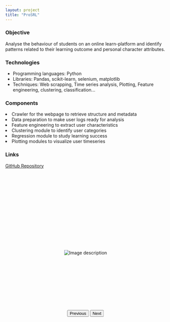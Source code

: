 ```yaml
---
layout: project
title: "ProSRL"
---
```


<div class="container">
  <div class="content-section">
    <div class="content-text">
      <h3>Objective</h3>
      Analyse the behaviour of students on an online learn-platform and identify patterns related to their learning outcome and personal character attributes.
      <h3>Technologies</h3>
      <ul class="technologies">
        <li>Programming languages: Python </li>
        <li>Libraries: Pandas, scikit-learn, selenium, matplotlib </li>
        <li>Techniques: Web scrapping, Time series analysis, Plotting, Feature engineering, clustering, classification... </li>
      </ul>
      <h3>Components</h3>
      	<li>Crawler for the webpage to retrieve structure and metadata</li>
      	<li>Data preparation to make user logs ready for analysis</li>
      	<li>Feature engineering to extract user characteristics</li>
      	<li>Clustering module to identify user categories</li>
      	<li>Regression module to study learning success</li>
      	<li>Plotting modules to visualize user timeseries</li>
      <h3>Links</h3>
      	<p><a href="https://github.com/Lukas2357/ProSRL" target="_blank">GitHub Repository</a></p>
      </div>
    <div class="content-images">
    	<div class="image-gallery" style="position: relative; width: 80%; margin: 0 auto;">
  			<div class="image-container" style="display: flex; align-items: center; justify-content: center; height: 500px; overflow: hidden;">
			  <img src="{{ site.baseurl }}/assets/images/{{ page.title }}/image1.png" alt="Image description">
			  <img src="{{ site.baseurl }}/assets/images/{{ page.title }}/image2.png" alt="Image description" style="display: none;">
			  <img src="{{ site.baseurl }}/assets/images/{{ page.title }}/image3.png" alt="Image description" style="display: none;">
			  <img src="{{ site.baseurl }}/assets/images/{{ page.title }}/image4.png" alt="Image description" style="display: none;">
			  <img src="{{ site.baseurl }}/assets/images/{{ page.title }}/image5.png" alt="Image description" style="display: none;">
			  <img src="{{ site.baseurl }}/assets/images/{{ page.title }}/image6.png" alt="Image description" style="display: none;">
			</div>
		  <!-- Add more images as needed -->
		  <div class="gallery-controls" style="position: absolute; bottom: 50; left: 50%; transform: translateX(-50%);">
		    <button id="prev-image">Previous</button>
		    <button id="next-image">Next</button>
		  </div>
		</div>
    </div>
  </div>

<script src="{{ '/assets/js/gallery.js' | relative_url }}"></script>

</div>